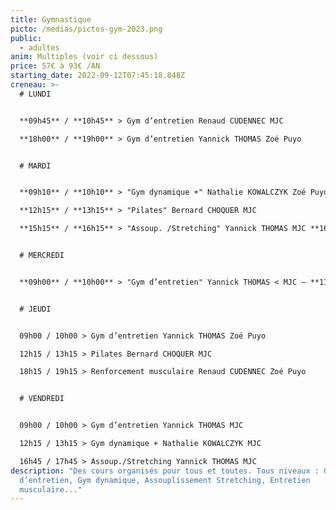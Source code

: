 ```yaml
---
title: Gymnastique
picto: /medias/pictos-gym-2023.png
public:
  - adultes
anim: Multiples (voir ci dessous)
price: 57€ à 93€ /AN
starting_date: 2022-09-12T07:45:18.848Z
creneau: >-
  # LUNDI


  **09h45** / **10h45** > Gym d’entretien Renaud CUDENNEC MJC

  **18h00** / **19h00** > Gym d’entretien Yannick THOMAS Zoé Puyo


  # MARDI


  **09h10** / **10h10** > "Gym dynamique +" Nathalie KOWALCZYK Zoé Puyo

  **12h15** / **13h15** > "Pilates" Bernard CHOQUER MJC

  **15h15** / **16h15** > "Assoup. /Stretching" Yannick THOMAS MJC **16h15** */* **17h15** > "Assoup. /Stretching" Yannick THOMAS MJC


  # MERCREDI


  **09h00** / **10h00** > "Gym d’entretien" Yannick THOMAS < MJC — **11h00** / **12h00** > "Gymnastique douce" Renaud CUDENNEC < MJC — **17h00** / **18h00** > "Assoup. /Stretching" Yannick THOMAS < Ploujean — **18h15** / **19h15** > "Assoup. /Stretching" Yannick THOMAS < Ploujean 


  # JEUDI


  09h00 / 10h00 > Gym d’entretien Yannick THOMAS Zoé Puyo 

  12h15 / 13h15 > Pilates Bernard CHOQUER MJC

  18h15 / 19h15 > Renforcement musculaire Renaud CUDENNEC Zoé Puyo


  # VENDREDI


  09h00 / 10h00 > Gym d’entretien Yannick THOMAS MJC 

  12h15 / 13h15 > Gym dynamique + Nathalie KOWALCZYK MJC

  16h45 / 17h45 > Assoup./Stretching Yannick THOMAS MJC
description: "Des cours organisés pour tous et toutes. Tous niveaux : Gym
  d’entretien, Gym dynamique, Assouplissement Stretching, Entretien
  musculaire..."
---
```

